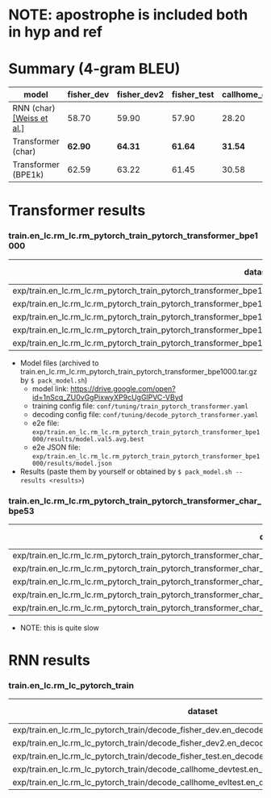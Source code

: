 # NOTE: apostrophe is included both in hyp and ref

# Summary (4-gram BLEU)

| model                                                         | fisher_dev | fisher_dev2 | fisher_test | callhome_devtest | callhome_evltest |
| ------------------------------------------------------------- | ---------- | ----------- | ----------- | ---------------- | ---------------- |
| RNN (char) [[Weiss et al.]](https://arxiv.org/abs/1703.08581) | 58.70      | 59.90       | 57.90       | 28.20            | 27.90            |
| Transformer (char)                                            | **62.90**  | **64.31**   | **61.64**   | **31.54**        | **31.62**        |
| Transformer (BPE1k)                                           | 62.59      | 63.22       | 61.45       | 30.58            | 29.86            |

# Transformer results

### train.en_lc.rm_lc.rm_pytorch_train_pytorch_transformer_bpe1000

| dataset                                                                                                                  | BLEU      | 1-gram | 2-gram | 3-gram | 4-gram | BP    | ratio | hyp_len | ref_len |
| ------------------------------------------------------------------------------------------------------------------------ | --------- | ------ | ------ | ------ | ------ | ----- | ----- | ------- | ------- |
| exp/train.en_lc.rm_lc.rm_pytorch_train_pytorch_transformer_bpe1000/decode_fisher_dev.en_decode_pytorch_transformer       | **62.59** | 88.0   | 71.0   | 56.1   | 43.8   | 1.000 | 1.001 | 39799   | 39772   |
| exp/train.en_lc.rm_lc.rm_pytorch_train_pytorch_transformer_bpe1000/decode_fisher_dev2.en_decode_pytorch_transformer      | **63.22** | 88.2   | 71.6   | 57.0   | 44.6   | 0.998 | 0.998 | 38815   | 38877   |
| exp/train.en_lc.rm_lc.rm_pytorch_train_pytorch_transformer_bpe1000/decode_fisher_test.en_decode_pytorch_transformer      | **61.45** | 87.9   | 70.1   | 54.8   | 42.2   | 1.000 | 1.002 | 38852   | 38761   |
| exp/train.en_lc.rm_lc.rm_pytorch_train_pytorch_transformer_bpe1000/decode_callhome_devtest.en_decode_pytorch_transformer | **30.58** | 61.6   | 37.6   | 24.2   | 16.0   | 0.994 | 0.994 | 37198   | 37416   |
| exp/train.en_lc.rm_lc.rm_pytorch_train_pytorch_transformer_bpe1000/decode_callhome_evltest.en_decode_pytorch_transformer | **29.86** | 60.0   | 36.2   | 23.6   | 15.6   | 0.999 | 0.999 | 18435   | 18457   |

- Model files (archived to train.en_lc.rm_lc.rm_pytorch_train_pytorch_transformer_bpe1000.tar.gz by `$ pack_model.sh`)
  - model link: https://drive.google.com/open?id=1nScq_ZU0vGgPixwyXP9cUgGlPVC-VByd
  - training config file: `conf/tuning/train_pytorch_transformer.yaml`
  - decoding config file: `conf/tuning/decode_pytorch_transformer.yaml`
  - e2e file: `exp/train.en_lc.rm_lc.rm_pytorch_train_pytorch_transformer_bpe1000/results/model.val5.avg.best`
  - e2e JSON file: `exp/train.en_lc.rm_lc.rm_pytorch_train_pytorch_transformer_bpe1000/results/model.json`
- Results (paste them by yourself or obtained by `$ pack_model.sh --results <results>`)

### train.en_lc.rm_lc.rm_pytorch_train_pytorch_transformer_char_bpe53

| dataset                                                                                                                          | BLEU      | 1-gram | 2-gram | 3-gram | 4-gram | BP    | ratio | hyp_len | ref_len |
| -------------------------------------------------------------------------------------------------------------------------------- | --------- | ------ | ------ | ------ | ------ | ----- | ----- | ------- | ------- |
| exp/train.en_lc.rm_lc.rm_pytorch_train_pytorch_transformer_char_bpe53/decode_fisher_dev.en_decode_pytorch_transformer_char       | **62.90** | 88.9   | 72.6   | 58.0   | 45.5   | 0.979 | 0.979 | 39095   | 39926   |
| exp/train.en_lc.rm_lc.rm_pytorch_train_pytorch_transformer_char_bpe53/decode_fisher_dev2.en_decode_pytorch_transformer_char      | **64.31** | 89.3   | 73.2   | 58.9   | 46.5   | 0.988 | 0.989 | 38505   | 38952   |
| exp/train.en_lc.rm_lc.rm_pytorch_train_pytorch_transformer_char_bpe53/decode_fisher_test.en_decode_pytorch_transformer_char      | **61.64** | 88.8   | 71.5   | 56.3   | 43.6   | 0.981 | 0.982 | 38234   | 38954   |
| exp/train.en_lc.rm_lc.rm_pytorch_train_pytorch_transformer_char_bpe53/decode_callhome_devtest.en_decode_pytorch_transformer_char | **31.54** | 62.6   | 38.9   | 25.7   | 17.5   | 0.975 | 0.975 | 36496   | 37416   |
| exp/train.en_lc.rm_lc.rm_pytorch_train_pytorch_transformer_char_bpe53/decode_callhome_evltest.en_decode_pytorch_transformer_char | **31.62** | 61.5   | 38.3   | 25.3   | 17.1   | 0.994 | 0.994 | 18354   | 18457   |

- NOTE: this is quite slow

# RNN results

### train.en_lc.rm_lc_pytorch_train

| dataset                                                                                        | BLEU      | 1-gram | 2-gram | 3-gram | 4-gram | BP    | ratio | hyp_len | ref_len |
| ---------------------------------------------------------------------------------------------- | --------- | ------ | ------ | ------ | ------ | ----- | ----- | ------- | ------- |
| exp/train.en_lc.rm_lc_pytorch_train/decode_fisher_dev.en_decode_pytorch_transformer_char       | **60.68** | 86.3   | 69.2   | 54.3   | 41.8   | 1.000 | 1.015 | 40791   | 40196   |
| exp/train.en_lc.rm_lc_pytorch_train/decode_fisher_dev2.en_decode_pytorch_transformer_char      | **62.05** | 87.3   | 70.5   | 55.7   | 43.2   | 1.000 | 1.009 | 39726   | 39360   |
| exp/train.en_lc.rm_lc_pytorch_train/decode_fisher_test.en_decode_pytorch_transformer_char      | **59.63** | 86.5   | 68.6   | 53.0   | 40.2   | 1.000 | 1.019 | 39922   | 39186   |
| exp/train.en_lc.rm_lc_pytorch_train/decode_callhome_devtest.en_decode_pytorch_transformer_char | **29.46** | 60.2   | 36.2   | 22.9   | 15.1   | 1.000 | 1.020 | 38168   | 37424   |
| exp/train.en_lc.rm_lc_pytorch_train/decode_callhome_evltest.en_decode_pytorch_transformer_char | **28.97** | 58.4   | 35.1   | 22.7   | 15.2   | 1.000 | 1.036 | 19129   | 18463   |
